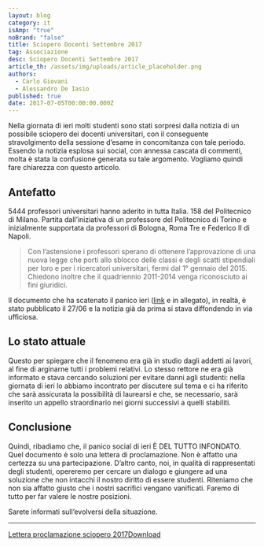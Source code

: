 ```yaml
---
layout: blog
category: it
isAmp: "true"
noBrand: "false"
title: Sciopero Docenti Settembre 2017
tag: Associazione
desc: Sciopero Docenti Settembre 2017
article_th: /assets/img/uploads/article_placeholder.png
authors:
  - Carlo Giovani
  - Alessandro De Iasio
published: true
date: 2017-07-05T00:00:00.000Z
---
```

Nella giornata di ieri molti studenti sono stati sorpresi dalla notizia di un possibile sciopero dei docenti universitari, con il conseguente stravolgimento della sessione d’esame in concomitanza con tale periodo. Essendo la notizia esplosa sui social, con annessa cascata di commenti, molta è stata la confusione generata su tale argomento. Vogliamo quindi fare chiarezza con questo articolo.

## Antefatto

5444 professori universitari hanno aderito in tutta Italia. 158 del Politecnico di Milano. Partita dall’iniziativa di un professore del Politecnico di Torino e inizialmente supportata da professori di Bologna, Roma Tre e Federico II di Napoli.

> Con l’astensione i professori sperano di ottenere l’approvazione di una nuova legge che porti allo sblocco delle classi e degli scatti stipendiali per loro e per i ricercatori universitari, fermi dal 1° gennaio del 2015. Chiedono inoltre che il quadriennio 2011-2014 venga riconosciuto ai fini giuridici.

Il documento che ha scatenato il panico ieri ([link](https://docs.google.com/viewer?a=v&pid=sites&srcid=ZGVmYXVsdGRvbWFpbnxjb250cm9ibG9jY29zY2F0dGl8Z3g6MmIxNDFlNDE5ZTdmOTdiNw) e in allegato), in realtà, è stato pubblicato il 27/06 e la notizia già da prima si stava diffondendo in via ufficiosa.

## Lo stato attuale

Questo per spiegare che il fenomeno era già in studio dagli addetti ai lavori, al fine di arginarne tutti i problemi relativi. Lo stesso rettore ne era già informato e stava cercando soluzioni per evitare danni agli studenti: nella giornata di ieri lo abbiamo incontrato per discutere sul tema e ci ha riferito che sarà assicurata la possibilità di laurearsi e che, se necessario, sarà inserito un appello straordinario nei giorni successivi a quelli stabiliti.

## Conclusione

Quindi, ribadiamo che, il panico social di ieri È DEL TUTTO INFONDATO. Quel documento è solo una lettera di proclamazione. Non è affatto una certezza su una partecipazione. D’altro canto, noi, in qualità di rappresentati degli studenti, opereremo per cercare un dialogo e giungere ad una soluzione che non intacchi il nostro diritto di essere studenti. Riteniamo che non sia affatto giusto che i nostri sacrifici vengano vanificati. Faremo di tutto per far valere le nostre posizioni.

Sarete informati sull’evolversi della situazione.

- - -

[Lettera proclamazione sciopero 2017](https://svoltastudenti.it/wp-content/uploads/Lettera-proclamazione-sciopero-2017.pdf)[Download](https://svoltastudenti.it/wp-content/uploads/Lettera-proclamazione-sciopero-2017.pdf)